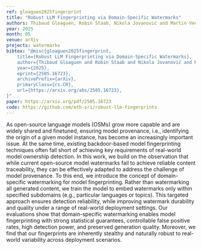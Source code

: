 ```yaml
---
ref: gloaguen2025fingerprint
title: "Robust LLM Fingerprinting via Domain-Specific Watermarks"
authors: Thibaud Gloaguen, Robin Staab, Nikola Jovanović and Martin Vechev
year: 2025
month: 05
venue: arXiv
projects: watermarks
bibtex: "@misc{gloaguen2025fingerprint,
    title={Robust LLM Fingerprinting via Domain-Specific Watermarks}, 
    author={Thibaud Gloaguen and Robin Staab and Nikola Jovanović and Martin Vechev},
    year={2025},
    eprint={2505.16723},
    archivePrefix={arXiv},
    primaryClass={cs.CR},
    url={https://arxiv.org/abs/2505.16723}, 
}"
paper: https://arxiv.org/pdf/2505.16723
code: https://github.com/eth-sri/robust-llm-fingerprints
---
```


As open-source language models (OSMs) grow more capable and are widely shared and finetuned, ensuring model provenance, i.e., identifying the origin of a given model instance, has become an increasingly important issue. At the same time, existing backdoor-based model fingerprinting techniques often fall short of achieving key requirements of real-world model ownership detection. In this work, we build on the observation that while current open-source model watermarks fail to achieve reliable content traceability, they can be effectively adapted to address the challenge of model provenance. To this end, we introduce the concept of domain-specific watermarking for model fingerprinting. Rather than watermarking all generated content, we train the model to embed watermarks only within specified subdomains (e.g., particular languages or topics). This targeted approach ensures detection reliability, while improving watermark durability and quality under a range of real-world deployment settings. Our evaluations show that domain-specific watermarking enables model fingerprinting with strong statistical guarantees, controllable false positive rates, high detection power, and preserved generation quality. Moreover, we find that our fingerprints are inherently stealthy and naturally robust to real-world variability across deployment scenarios. 